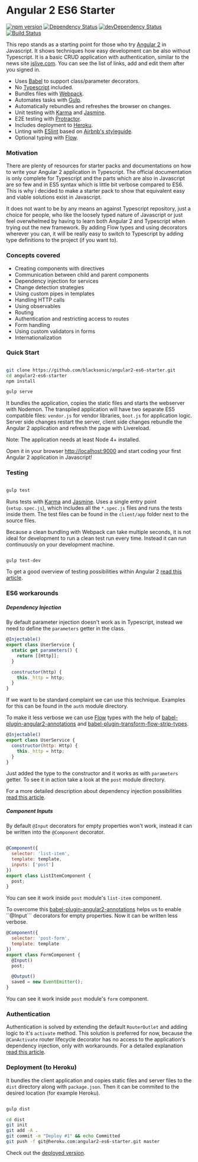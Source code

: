 # Angular 2 ES6 Starter 
[![npm version](https://badge.fury.io/js/angular2.svg)](http://badge.fury.io/js/angular2)
[![Dependency Status](https://david-dm.org/blacksonic/angular2-es6-starter.svg)](https://david-dm.org/blacksonic/angular2-es6-starter)
[![devDependency Status](https://david-dm.org/blacksonic/angular2-es6-starter/dev-status.svg)](https://david-dm.org/blacksonic/angular2-es6-starter#info=devDependencies)
[![Build Status](https://travis-ci.org/blacksonic/angular2-es6-starter.svg?branch=master)](https://travis-ci.org/blacksonic/angular2-es6-starter)

This repo stands as a starting point for those who try [Angular 2](https://angular.io/) in Javascript.
It shows techniques how easy development can be also without Typescript.
It is a basic CRUD application with authentication, similar to the news site [jslive.com](https://jslive.com).
You can see the list of links, add and edit them after you signed in.

- Uses [Babel](https://babeljs.io/) to support class/parameter decorators.
- No [Typescript](https://www.typescriptlang.org/) included.
- Bundles files with [Webpack](https://webpack.github.io/).
- Automates tasks with [Gulp](http://gulpjs.com/).
- Automatically rebundles and refreshes the browser on changes.
- Unit testing with [Karma](https://karma-runner.github.io/0.13/index.html) and [Jasmine](http://jasmine.github.io/).
- E2E testing with [Protractor](https://angular.github.io/protractor/#/).
- Includes deployment to [Heroku](https://heroku.com/).
- Linting with [ESlint](http://eslint.org/) based on [Airbnb's styleguide](https://github.com/airbnb/javascript).
- Optional typing with [Flow](http://flowtype.org/).

### Motivation

There are plenty of resources for starter packs and documentations on how to write your Angular 2 application in Typescript.
The official documentation is only complete for Typescript and the parts which are also in Javascript are so few and in ES5 syntax which is little bit verbose compared to ES6.
This is why i decided to make a starter pack to show that equivalent easy and viable solutions exist in Javascript.

It does not want to be by any means an against Typescript repository,
just a choice for people, who like the loosely typed nature of Javascript or just feel overwhelmed by having to learn both Angular 2 and Typescript when trying out the new framework.
By adding Flow types and using decorators wherever you can, it will be really easy to switch to Typescript by adding type definitions to the project (if you want to).

### Concepts covered

- Creating components with directives
- Communication between child and parent components
- Dependency injection for services
- Change detection strategies
- Using custom pipes in templates
- Handling HTTP calls
- Using observables
- Routing
- Authentication and restricting access to routes
- Form handling
- Using custom validators in forms
- Internationalization

### Quick Start

```bash

git clone https://github.com/blacksonic/angular2-es6-starter.git
cd angular2-es6-starter
npm install

gulp serve

```

It bundles the application, copies the static files and starts the webserver with Nodemon.
The transpiled application will have two separate ES5 compatible files: ```vendor.js``` for vendor libraries, ```boot.js``` for application logic.
Server side changes restart the server, client side changes rebundle the Angular 2 application and refresh the page with Livereload.

Note: The application needs at least Node 4+ installed.

Open it in your browser [http://localhost:9000](http://localhost:9000) and start coding your first Angular 2 application in Javascript!

### Testing

```bash

gulp test

```

Runs tests with [Karma](https://karma-runner.github.io/0.13/index.html) and [Jasmine](http://jasmine.github.io/).
Uses a single entry point (```setup.spec.js```), which includes all the ```*.spec.js``` files and runs the tests inside them.
The test files can be found in the ```client/app``` folder next to the source files.

Because a clean bundling with Webpack can take multiple seconds, it is not ideal for development to run a clean test run every time.
Instead it can run continuously on your development machine.

```bash

gulp test-dev

```

To get a good overview of testing possibilities within Angular 2 [read this article](https://medium.com/google-developer-experts/angular-2-unit-testing-with-jasmine-defe20421584).

### ES6 workarounds

##### Dependency Injection

By default parameter injection doesn't work as in Typescript, instead we need to define the ```parameters``` getter in the class.

```javascript
@Injectable()
export class UserService {
  static get parameters() {
    return [[Http]];
  }

  constructor(http) {
    this._http = http;
  }
}
```

If we want to be standard complaint we can use this technique.
Examples for this can be found in the ```auth``` module directory.

To make it less verbose we can use [Flow](http://flowtype.org/) types with the help of
[babel-plugin-angular2-annotations](https://github.com/shuhei/babel-plugin-angular2-annotations)
and [babel-plugin-transform-flow-strip-types](https://babeljs.io/docs/plugins/transform-flow-strip-types/).

```javascript
@Injectable()
export class UserService {
  constructor(http: Http) {
    this._http = http;
  }
}
```

Just added the type to the constructor and it works as with ```parameters``` getter.
To see it in action take a look at the ```post``` module directory.

For a more detailed description about dependency injection possibilities [read this article](https://medium.com/@blacksonic86/angular-2-dependency-injection-in-es6-f5551a3d6bf).

##### Component Inputs

By default ```@Input``` decorators for empty properties won't work, instead it can be written into the ```@Component``` decorator.

```javascript

@Component({
  selector: 'list-item',
  template: template,
  inputs: ['post']
})
export class ListItemComponent {
  post;
}
```

You can see it work inside ```post``` module's ```list-item``` component.

To overcome this [babel-plugin-angular2-annotations](https://github.com/shuhei/babel-plugin-angular2-annotations) helps us to enable ``@Input``` decorators for empty properties.
Now it can be written less verbose.

```javascript
@Component({
  selector: 'post-form',
  template: template
})
export class FormComponent {
  @Input()
  post;

  @Output()
  saved = new EventEmitter();
}
```
You can see it work inside ```post``` module's ```form``` component.

### Authentication

Authentication is solved by extending the default ```RouterOutlet``` and adding logic to it's ```activate``` method.
This solution is preferred for now, because the ```@CanActivate``` router lifecycle decorator has no access to the application's dependency injection, only with workarounds.
For a detailed explanation [read this article](https://medium.com/@blacksonic86/authentication-in-angular-2-958052c64492).

### Deployment (to Heroku)

It bundles the client application and copies static files and server files to the ```dist``` directory along with ```package.json```.
Then it can be commited to the desired location (for example Heroku).

```bash

gulp dist

cd dist
git init
git add -A .
git commit -m "Deploy #1" && echo Committed
git push -f git@heroku.com:angular2-es6-starter.git master

```

Check out the [deployed version](https://angular2-es6-starter.herokuapp.com/).
